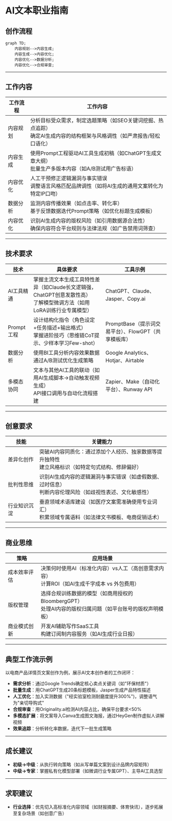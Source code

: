 # AI文本职业指南
## 创作流程
```mermaid
graph TD;
    内容规划-->内容生成;
    内容生成-->内容优化;
    内容优化-->数据分析;
    内容优化-->合规审查;
```
---
## 工作内容
| 工作流程 | 工作内容 |
| --- | --- |
| 内容规划 | 分析目标受众需求，制定选题策略（如SEO关键词挖掘、热点追踪）<br>确定AI生成内容的结构框架与风格调性（如严肃报告/轻松口语化）|
| 内容生成 | 使用Prompt工程驱动AI工具生成初稿（如ChatGPT生成文章大纲）<br>批量生产多版本内容（如A/B测试用广告标语）|
| 内容优化 | 人工干预修正逻辑漏洞与事实错误<br>调整语言风格匹配品牌调性（如将AI生成的通用文案转化为特定IP口吻）|
| 数据分析 | 监测内容传播效果（如点击率、转化率）<br>基于反馈数据迭代Prompt策略（如优化标题生成模板）|
| 内容优化 | 识别AI生成内容的版权风险（如引用数据源合法性）<br>确保内容符合平台规则与法律法规（如广告禁用词筛查）|

---
## 技术要求
| 技术 | 具体要求 | 工具示例 |
| --- | --- | --- |
| AI工具精通	| 掌握主流文本生成工具特性差异（如Claude长文逻辑强，ChatGPT创意发散性高）<br>了解模型微调方法（如用LoRA训练行业专属模型） | ChatGPT、Claude、Jasper、Copy.ai |
| Prompt工程 | 设计结构化指令（角色设定+任务描述+输出格式）<br>掌握进阶技巧（思维链CoT提示、少样本学习Few-shot） | PromptBase（提示词交易平台）、FlowGPT（共享模板库） |
| 数据分析	| 使用BI工具分析内容效果数据<br>通过A/B测试优化生成策略<br> | Google Analytics、Hotjar、Airtable|
| 多模态协同	| 文本与其他AI工具的联动（如用AI生成脚本→自动触发视频生成）<br>API接口调用与自动化流程搭建	| Zapier、Make（自动化平台）、Runway API |

---
## 创意要求
| 技能 | 关键能力 |
| --- | --- |
| 差异化创作	| 突破AI内容同质化：通过添加个人经历、独家数据等提升独特性<br>建立风格标识（如特定句式结构、修辞偏好）|
| 批判性思维	| 识别AI生成内容的逻辑漏洞与事实错误（如虚假数据、过时信息）<br>判断内容伦理风险（如歧视性表述、文化敏感性）|
| 行业知识沉淀 | 垂直领域术语库建设（如医疗文案需准确使用专业词汇）<br>积累领域专属语料（如法律文书模板、电商促销话术）|

---
## 商业思维
| 策略 | 应用场景 |
| --- | --- |
| 成本效率评估 | 决策何时使用AI（标准化内容）vs人工（高创意需求内容）<br>计算ROI（如AI生成千字成本 vs 外包费用）|
| 版权管理 | 选择合规训练数据的模型（如商用授权的BloombergGPT）<br>处理AI内容的版权归属问题（如平台账号的版权声明模板）|
| 商业模式创新 | 开发AI辅助写作SaaS工具<br>构建订阅制内容服务（如AI生成行业日报）|

---
## 典型工作流示例
以电商产品详情页文案创作为例，展示AI文本创作者的工作闭环：
- **需求分析**：通过Google Trends确定核心卖点关键词（如"环保材质"）
- **批量生成**：用ChatGPT生成20条标题模板，Jasper生成产品特性描述
- **人工优化**：加入实测数据（"经实验室检测耐磨度提升300%")，调整语气为"亲切导购式"
- **合规审查**：用Originality.ai检测AI内容占比，确保平台要求<50%
- **多模态扩展**：将文案导入Canva生成图文海报，通过HeyGen制作虚拟人讲解视频
- **效果追踪**：分析转化率数据，迭代下一批生成策略
---
## 成长建议
- **初级→中级**：从执行转向策略（如从写单篇文案到设计品牌内容矩阵）
- **中级→专家**：掌握私有化模型部署（如微调行业专属GPT）、主导AI工具选型
---
## 求职建议
- **行业选择**：优先切入高标准化内容领域（如财报摘要、体育快讯），逐步拓展至复杂场景（如创意广告）
